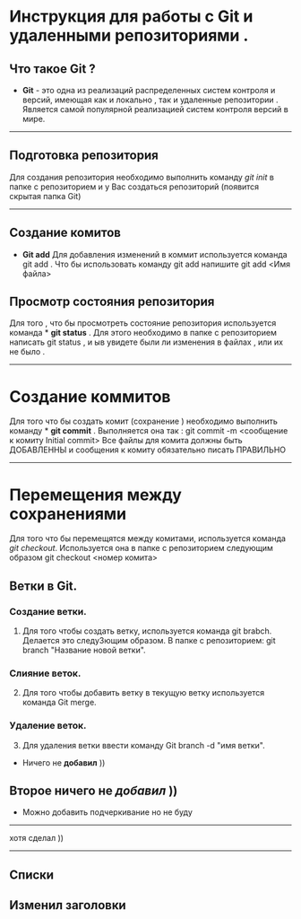 # Инструкция для работы с Git и удаленными репозиториями .
## Что такое Git ?
* **Git** - это одна из реализаций распределенных систем контроля и версий,
имеющая как и локально , так и удаленные репозитории . 
Является самой популярной реализацией систем 
контроля версий в мире.
***

## Подготовка репозитория
Для создания репозитория необходимо выполнить
команду *git init* в папке с репозиторием и у
Вас создаться репозиторий (появится скрытая папка  Git)
***

## Создание комитов
* **Git add**
Для добавления изменений в коммит используется команда git add . Что бы использовать команду git add напишите  git add <Имя файла>

## Просмотр состояния репозитория
Для того , что бы просмотреть состояние репозитория используется команда * **git status** . Для этого необходимо в папке с репозиторием написать git status , и ыв увидете были ли изменения в файлах , или их не было .
***
# Создание коммитов
Для того что бы создать комит (сохранение ) необходимо выполнить команду * **git commit** . Выполняется она так : git commit -m <сообщение к комиту Initial commit> Все файлы для комита должны быть ДОБАВЛЕННЫ и сообщения к комиту обязательно писать ПРАВИЛЬНО
***
# Перемещения между сохранениями
Для того что бы перемещятся между комитами, используется команда *git checkout*. Используется она в папке с репозиторием следующим образом git checkout <номер комита>

## Ветки в Git.

### Создание ветки.
1. Для того чтобы создать ветку, используется команда git brabch. Делается это следу3ющим образом. В папке с репозиторием: git branch "Название новой ветки".

### Слияние веток.
2. Для того чтобы добавить ветку в текущую ветку используется команда Git merge.

### Удаление веток.
3. Для удаления ветки ввести команду Git branch -d "имя ветки".

* Ничего не **добавил** ))

## Второе ничего не *добавил* ))

* Можно добавить подчеркивание но не буду
***
хотя сделал ))

***
## Списки 

## Изменил заголовки
 